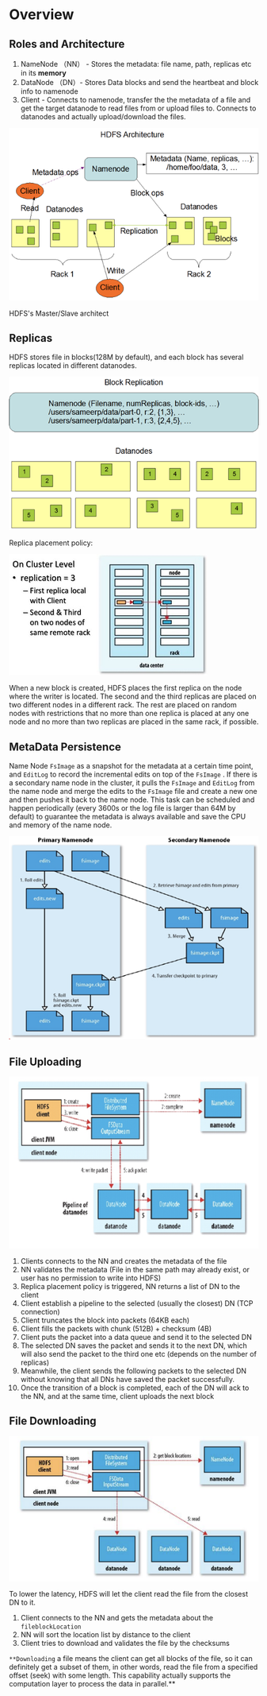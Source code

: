 # Overview

## Roles and Architecture

1. NameNode （NN） - Stores the metadata: file name, path, replicas etc in its **memory**
2. DataNode （DN）- Stores Data blocks and send the heartbeat and block info to namenode
3. Client - Connects to namenode, transfer the the metadata of a file and get the target datanode to read files from or upload files to. Connects to datanodes and actually upload/download the files.

![HDFS-Overview-Images/Untitled.png](HDFS-Overview-Images/Untitled.png)

HDFS's Master/Slave architect

## Replicas

HDFS stores file in blocks(128M by default), and each block has several replicas located in different datanodes.

![HDFS-Overview-Images/Untitled%201.png](HDFS-Overview-Images/Untitled%201.png)

Replica placement policy:

![HDFS-Overview-Images/hdfs-block-placement.jpg](HDFS-Overview-Images/hdfs-block-placement.jpg)

When a new block is created, HDFS places the first replica on the node where the writer is located. The second and the third replicas are placed on two different nodes in a different rack. The rest are placed on random nodes with restrictions that no more than one replica is placed at any one node and no more than two replicas are placed in the same rack, if possible.

## MetaData Persistence

Name Node `FsImage` as a snapshot for the metadata at a certain time point, and `EditLog` to record the incremental edits on top of the `FsImage` . If there is a secondary name node in the cluster, it pulls the `FsImage` and `EditLog` from the name node and merge the edits to the `FsImage` file and create a new one and then pushes it back to the name node. This task can be scheduled and happen periodically (every 3600s or the log file is larger than 64M by default) to guarantee the metadata is always available and save the CPU and memory of the name node.

![HDFS-Overview-Images/Untitled%202.png](HDFS-Overview-Images/Untitled%202.png)

## File Uploading

![HDFS-Overview-Images/Untitled%203.png](HDFS-Overview-Images/Untitled%203.png)

1. Clients connects to the NN and creates the metadata of the file
2. NN validates the metadata (File in the same path may already exist, or user has no permission to write into HDFS)
3. Replica placement policy is triggered, NN returns a list of DN to the client
4. Client establish a pipeline to the selected (usually the closest) DN (TCP connection)
5. Client truncates the block into packets (64KB each)
6. Client fills the packets with chunk (512B) + checksum (4B)
7. Client puts the packet into a data queue and send it to the selected DN
8. The selected DN saves the packet and sends it to the next DN, which will also send the packet to the third one etc (depends on the number of replicas)
9. Meanwhile, the client sends the following packets to the selected DN without knowing that all DNs have saved the packet successfully.
10. Once the transition of a block is completed, each of the DN will ack to the NN, and at the same time, client uploads the next block

## File Downloading

![HDFS-Overview-Images/Untitled%204.png](HDFS-Overview-Images/Untitled%204.png)

To lower the latency, HDFS will let the client read the file from the closest DN to it.

1. Client connects to the NN and gets the metadata about the `fileblockLocation`
2. NN will sort the location list by distance to the client
3. Client tries to download and validates the file by the checksums

`**Downloading` a file means the client can get all blocks of the file, so it can definitely get a subset of them, in other words, read the file from a specified offset (seek) with some length. This capability actually supports the computation layer to process the data in parallel.**
